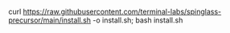 curl https://raw.githubusercontent.com/terminal-labs/spinglass-precursor/main/install.sh -o install.sh; bash install.sh
